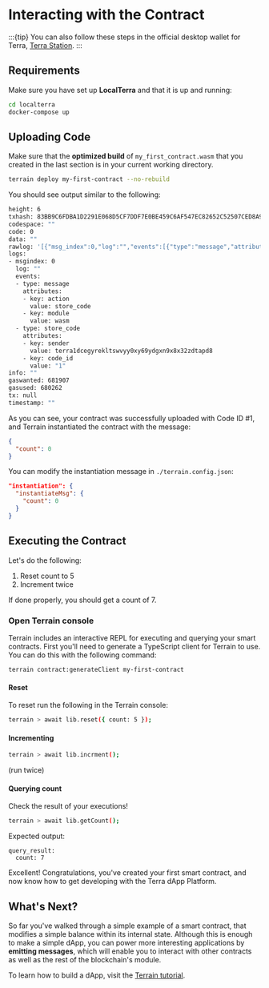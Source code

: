 # Interacting with the Contract

:::{tip}
You can also follow these steps in the official desktop wallet for Terra, [Terra Station](https://station.terra.money).
:::

## Requirements

Make sure you have set up **LocalTerra** and that it is up and running:

```sh
cd localterra
docker-compose up
```

## Uploading Code

Make sure that the **optimized build** of `my_first_contract.wasm` that you created in the last section is in your current working directory.

```sh
terrain deploy my-first-contract --no-rebuild
```

You should see output similar to the following:

```sh
height: 6
txhash: 83BB9C6FDBA1D2291E068D5CF7DDF7E0BE459C6AF547EC82652C52507CED8A9F
codespace: ""
code: 0
data: ""
rawlog: '[{"msg_index":0,"log":"","events":[{"type":"message","attributes":[{"key":"action","value":"store_code"},{"key":"module","value":"wasm"}]},{"type":"store_code","attributes":[{"key":"sender","value":"terra1dcegyrekltswvyy0xy69ydgxn9x8x32zdtapd8"},{"key":"code_id","value":"1"}]}]}]'
logs:
- msgindex: 0
  log: ""
  events:
  - type: message
    attributes:
    - key: action
      value: store_code
    - key: module
      value: wasm
  - type: store_code
    attributes:
    - key: sender
      value: terra1dcegyrekltswvyy0xy69ydgxn9x8x32zdtapd8
    - key: code_id
      value: "1"
info: ""
gaswanted: 681907
gasused: 680262
tx: null
timestamp: ""
```

As you can see, your contract was successfully uploaded with Code ID #1, and Terrain instantiated the contract with the message: 

```json
{
  "count": 0
}
```

You can modify the instantiation message in `./terrain.config.json`: 

```json
"instantiation": {
  "instantiateMsg": {
    "count": 0
  }
}
```

## Executing the Contract

Let's do the following:

1. Reset count to 5
2. Increment twice

If done properly, you should get a count of 7.

### Open Terrain console

Terrain includes an interactive REPL for executing and querying your smart contracts. First you'll need to generate a TypeScript client for Terrain to use. You can do this with the following command: 

```
terrain contract:generateClient my-first-contract
```

#### Reset

To reset run the following in the Terrain console:

```sh
terrain > await lib.reset({ count: 5 });
```

#### Incrementing

```sh
terrain > await lib.incrment();
```

(run twice)

#### Querying count

Check the result of your executions!

```sh
terrain > await lib.getCount();
```

Expected output:

```
query_result:
  count: 7
```

Excellent! Congratulations, you've created your first smart contract, and now know how to get developing with the Terra dApp Platform.

## What's Next?

So far you've walked through a simple example of a smart contract, that modifies a simple balance within its internal state. Although this is enough to make a simple dApp, you can power more interesting applications by **emitting messages**, which will enable you to interact with other contracts as well as the rest of the blockchain's module.

To learn how to build a dApp, visit the [Terrain tutorial](../../terrain/initial-setup.md).